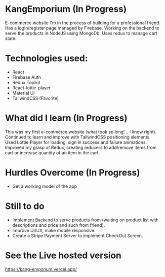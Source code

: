 # KangEmporium (In Progress)
E-commerce website I'm in the process of building for a professional friend. Has a login/register page managed by Firebase.
Working on the backend to serve the products in NodeJS using MongoDb.
Uses redux to manage cart state.

# Technologies used:
* React
* Firebase Auth
* Redux Toolkit
* React-lottie-player
* Material UI
* TailwindCSS (Favorite)

# What did I learn (In Progress)
This was my first e-commerce website (what took so long! .. I know right). Continued to learn and improve with TailwindCSS positioning elements.
Used Lottie Player for loading, sign in success and failure animations. Improved my grasp of Redux, creating reducers to add/remove items from cart
or increase quantity of an item in the cart.

# Hurdles Overcome (In Progress)
* Get a working model of the app

# Still to do
* Implement Backend to serve products from (waiting on product list with descriptions and price and such from friend).
* Improve UI/UX, make mobile responsive.
* Create a Stripe Payment Server to implement CheckOut Screen.


# See the Live hosted version
https://kang-emporium.vercel.app/


